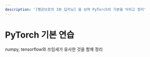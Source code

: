 ```yaml
---
description: '[펭귄브로의 3분 딥러닝] 을 보며 PyTorch의 기본을 익히고 정리'
---
```


# PyTorch 기본 연습

numpy, tensorflow와 쓰임새가 유사한 것을 함께 정리
